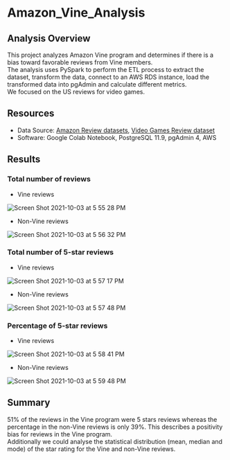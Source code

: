 # Amazon_Vine_Analysis

## Analysis Overview
This project analyzes Amazon Vine program and determines if there is a bias toward favorable reviews from Vine members.\
The analysis uses PySpark to perform the ETL process to extract the dataset, transform the data, connect to an AWS RDS instance, load the transformed data into pgAdmin and calculate different metrics.\
We focused on the US reviews for video games.

## Resources
- Data Source: [Amazon Review datasets](https://s3.amazonaws.com/amazon-reviews-pds/tsv/index.txt), [Video Games Review dataset](https://s3.amazonaws.com/amazon-reviews-pds/tsv/amazon_reviews_us_Video_Games_v1_00.tsv.gz)
- Software: Google Colab Notebook, PostgreSQL 11.9, pgAdmin 4, AWS

## Results
### Total number of reviews
- Vine reviews

![Screen Shot 2021-10-03 at 5 55 28 PM](https://user-images.githubusercontent.com/84995704/135774319-bbf5bf49-82e3-4fe5-9da7-bc9429327f9e.png)

- Non-Vine reviews 

![Screen Shot 2021-10-03 at 5 56 32 PM](https://user-images.githubusercontent.com/84995704/135774331-06821a45-6b0c-4877-a1a1-9aa368d3dcf0.png)


### Total number of 5-star reviews
- Vine reviews 

![Screen Shot 2021-10-03 at 5 57 17 PM](https://user-images.githubusercontent.com/84995704/135774374-e45cf3b2-a5cf-4096-9960-94deaaf0a170.png)

- Non-Vine reviews

![Screen Shot 2021-10-03 at 5 57 48 PM](https://user-images.githubusercontent.com/84995704/135774383-b9d0c2f8-3004-4e29-9be8-3eb13e62b881.png)

### Percentage of 5-star reviews
- Vine reviews 

![Screen Shot 2021-10-03 at 5 58 41 PM](https://user-images.githubusercontent.com/84995704/135774461-5402173e-8920-412c-b19b-470b9c3bcc83.png)

- Non-Vine reviews

![Screen Shot 2021-10-03 at 5 59 48 PM](https://user-images.githubusercontent.com/84995704/135774472-872a8258-fa01-47b9-a30d-51c10c5f5814.png)

## Summary
51% of the reviews in the Vine program were 5 stars reviews whereas the percentage in the non-Vine reviews is only 39%. This describes a positivity bias for reviews in the Vine program.\
Additionally we could analyse the statistical distribution (mean, median and mode) of the star rating for the Vine and non-Vine reviews.
